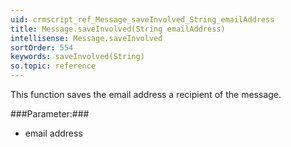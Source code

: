 ```yaml
---
uid: crmscript_ref_Message_saveInvolved_String_emailAddress
title: Message.saveInvolved(String emailAddress)
intellisense: Message.saveInvolved
sortOrder: 554
keywords: saveInvolved(String)
so.topic: reference
---
```



This function saves the email address a recipient of the message.




###Parameter:###


 - email address


